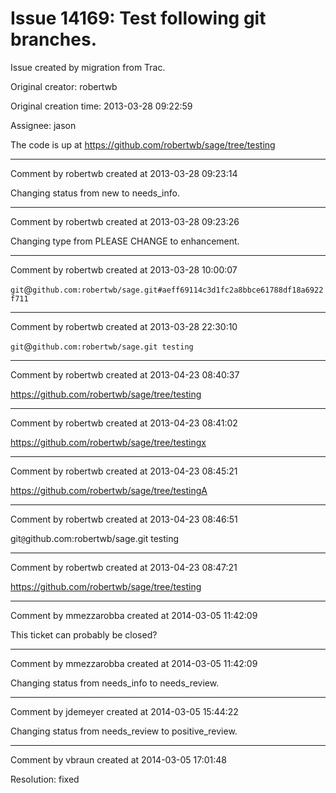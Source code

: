 # Issue 14169: Test following git branches.

Issue created by migration from Trac.

Original creator: robertwb

Original creation time: 2013-03-28 09:22:59

Assignee: jason

The code is up at https://github.com/robertwb/sage/tree/testing


---

Comment by robertwb created at 2013-03-28 09:23:14

Changing status from new to needs_info.


---

Comment by robertwb created at 2013-03-28 09:23:26

Changing type from PLEASE CHANGE to enhancement.


---

Comment by robertwb created at 2013-03-28 10:00:07

`git`@`github.com:robertwb/sage.git#aeff69114c3d1fc2a8bbce61788df18a6922f711`


---

Comment by robertwb created at 2013-03-28 22:30:10

`git`@`github.com:robertwb/sage.git testing`


---

Comment by robertwb created at 2013-04-23 08:40:37

https://github.com/robertwb/sage/tree/testing


---

Comment by robertwb created at 2013-04-23 08:41:02

https://github.com/robertwb/sage/tree/testingx


---

Comment by robertwb created at 2013-04-23 08:45:21

https://github.com/robertwb/sage/tree/testingA


---

Comment by robertwb created at 2013-04-23 08:46:51

git`@`github.com:robertwb/sage.git testing


---

Comment by robertwb created at 2013-04-23 08:47:21

https://github.com/robertwb/sage/tree/testing


---

Comment by mmezzarobba created at 2014-03-05 11:42:09

This ticket can probably be closed?


---

Comment by mmezzarobba created at 2014-03-05 11:42:09

Changing status from needs_info to needs_review.


---

Comment by jdemeyer created at 2014-03-05 15:44:22

Changing status from needs_review to positive_review.


---

Comment by vbraun created at 2014-03-05 17:01:48

Resolution: fixed
